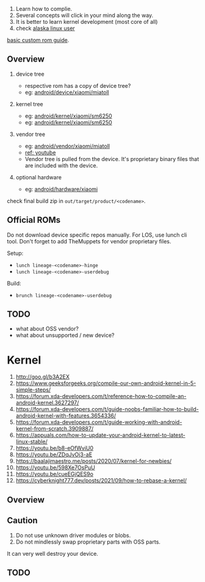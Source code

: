1. Learn how to complie.
2. Several concepts will click in your mind along the way.
3. It is better to learn kernel development (most core of all)
4. check [alaska linux user](https://www.youtube.com/watch?v=XWDDdHC0sY8&list=PLRJ9-cX1yE1nTL6cuJszmdJOAS2918mrh&index=1)

[basic custom rom guide](https://github.com/shantanu-sarkar/CustomROM).

## Overview

1. device tree

   - respective rom has a copy of device tree?
   - eg: [android/device/xiaomi/miatoll](https://github.com/LineageOS/android_device_xiaomi_miatoll)

2. kernel tree

   - eg: [android/kernel/xiaomi/sm6250](https://github.com/Demon000/kernel_xiaomi_sm6250)
   - eg: [android/kernel/xiaomi/sm6250](https://github.com/LineageOS/android_kernel_xiaomi_sm6250)

3. vendor tree

   - eg: [android/vendor/xiaomi/miatoll](https://github.com/TheMuppets/proprietary_vendor_xiaomi_miatoll)
   - [ref: youtube](https://www.youtube.com/watch?v=PMLIzUXee84)
   - Vendor tree is pulled from the device. It's proprietary binary files that are included with the device.

4. optional hardware
   - eg: [android/hardware/xiaomi](https://github.com/LineageOS/android_hardware_xiaomi)

check final build zip in `out/target/product/<codename>`.

## Official ROMs

Do not download device specific repos manually. For LOS, use lunch cli tool. Don't forget to add TheMuppets for vendor proprietary files.

Setup:

- `lunch lineage-<codename>-hinge`
- `lunch lineage-<codename>-userdebug`

Build:

- `brunch lineage-<codename>-userdebug`

## TODO

- what about OSS vendor?
- what about unsupported / new device?

# Kernel

1. http://goo.gl/b3A2EX
2. https://www.geeksforgeeks.org/compile-our-own-android-kernel-in-5-simple-steps/
3. https://forum.xda-developers.com/t/reference-how-to-compile-an-android-kernel.3627297/
4. https://forum.xda-developers.com/t/guide-noobs-familiar-how-to-build-android-kernel-with-features.3654336/
5. https://forum.xda-developers.com/t/guide-working-with-android-kernel-from-scratch.3909887/
6. https://appuals.com/how-to-update-your-android-kernel-to-latest-linux-stable/
7. https://youtu.be/b8-eOfWviU0
8. https://youtu.be/ZDqJvOj3-aE
9. https://baalajimaestro.me/posts/2020/07/kernel-for-newbies/
10. https://youtu.be/598Xe7OsPuU
11. https://youtu.be/cueEGjQES9o
12. https://cyberknight777.dev/posts/2021/09/how-to-rebase-a-kernel/

## Overview

## Caution

1. Do not use unknown driver modules or blobs.
2. Do not mindlessly swap proprietary parts with OSS parts.

It can very well destroy your device.

## TODO
